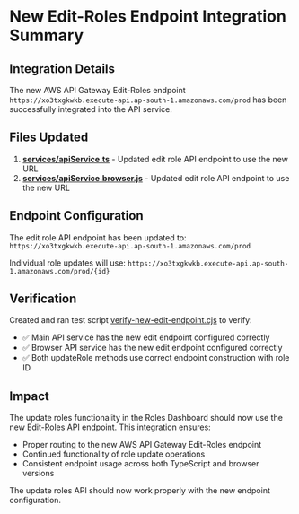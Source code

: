 # New Edit-Roles Endpoint Integration Summary

## Integration Details

The new AWS API Gateway Edit-Roles endpoint `https://xo3txgkwkb.execute-api.ap-south-1.amazonaws.com/prod` has been successfully integrated into the API service.

## Files Updated

1. **[services/apiService.ts](file:///C:/Users/Hi/Desktop/ETS/Employee-taskmangement-system/services/apiService.ts)** - Updated edit role API endpoint to use the new URL
2. **[services/apiService.browser.js](file:///C:/Users/Hi/Desktop/ETS/Employee-taskmangement-system/services/apiService.browser.js)** - Updated edit role API endpoint to use the new URL

## Endpoint Configuration

The edit role API endpoint has been updated to:
`https://xo3txgkwkb.execute-api.ap-south-1.amazonaws.com/prod`

Individual role updates will use:
`https://xo3txgkwkb.execute-api.ap-south-1.amazonaws.com/prod/{id}`

## Verification

Created and ran test script [verify-new-edit-endpoint.cjs](file:///C:/Users/Hi/Desktop/ETS/Employee-taskmangement-system/verify-new-edit-endpoint.cjs) to verify:
- ✅ Main API service has the new edit endpoint configured correctly
- ✅ Browser API service has the new edit endpoint configured correctly
- ✅ Both updateRole methods use correct endpoint construction with role ID

## Impact

The update roles functionality in the Roles Dashboard should now use the new Edit-Roles API endpoint. This integration ensures:
- Proper routing to the new AWS API Gateway Edit-Roles endpoint
- Continued functionality of role update operations
- Consistent endpoint usage across both TypeScript and browser versions

The update roles API should now work properly with the new endpoint configuration.